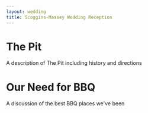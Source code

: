 ```yaml
---
layout: wedding
title: Scoggins-Massey Wedding Reception
---
```


# The Pit

A description of The Pit including history and directions

# Our Need for BBQ

A discussion of the best BBQ places we've been
